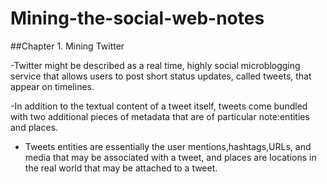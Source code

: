 # Mining-the-social-web-notes

##Chapter 1. Mining Twitter

-Twitter might be described as a real time, highly social microblogging service that allows users to post short status updates, called tweets, that appear on timelines.

-In addition to the textual content of a tweet itself, tweets come bundled with two additional pieces of metadata that are of particular note:entities and places. 

- Tweets entities are essentially the user mentions,hashtags,URLs, and media that may be associated with a tweet, and places are locations in the real world that may be attached to a tweet.


